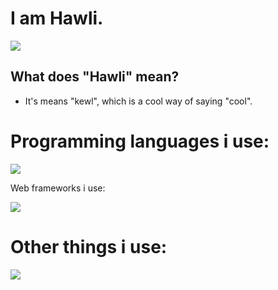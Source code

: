 # I am Hawli.

![](https://komarev.com/ghpvc/?username=hawl1)

## What does "Hawli" mean?
- It's means "kewl", which is a cool way of saying "cool".

<h1>Programming languages i use:</h1>

<p>
    <img src="https://skillicons.dev/icons?i=js,ts,go,lua,py,php,nodejs" />
</p>

<h>Web frameworks i use:</h1>

<p>
    <img src="https://skillicons.dev/icons?i=laravel,express,flask"/>
</p>

<h1>Other things i use:</h1>

<p>
<img src="https://skillicons.dev/icons?i=blender,mysql,figma,docker,webpack,sketchup"/>
</p>
